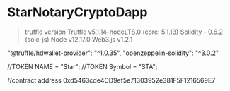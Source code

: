# StarNotaryCryptoDapp
>truffle version
Truffle v5.1.14-nodeLTS.0 (core: 5.1.13)
Solidity - 0.6.2 (solc-js)
Node v12.17.0
Web3.js v1.2.1

"@truffle/hdwallet-provider": "^1.0.35",
"openzeppelin-solidity": "^3.0.2"


//TOKEN NAME = "Star";
//TOKEN Symbol = "STA";

//contract address
0xd5463cde4CD9ef5e71303952e381F5F1216569E7
